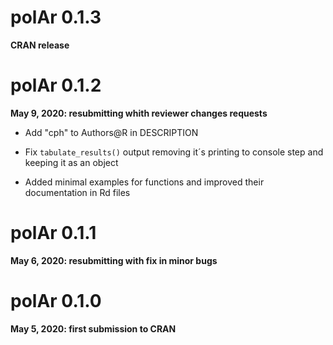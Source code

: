 # polAr 0.1.3 

**CRAN release**

# polAr 0.1.2

**May 9, 2020:  resubmitting whith reviewer changes requests**

* Add "cph" to Authors\@R in DESCRIPTION

* Fix `tabulate_results()` output removing it´s printing to console step and keeping it as an object

* Added minimal examples for functions and improved  their documentation in Rd files
  
# polAr 0.1.1

**May 6, 2020: resubmitting with fix in minor bugs**

# polAr 0.1.0

**May 5, 2020:  first submission to CRAN**
